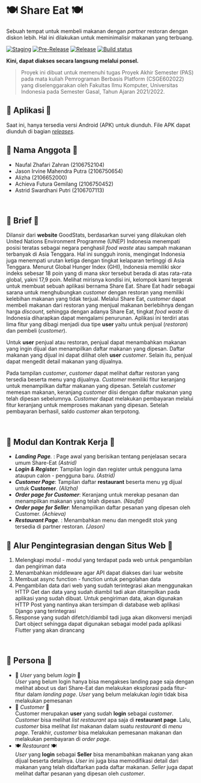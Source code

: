 # 🍽️ Share Eat 🍽️
Sebuah tempat untuk membeli makanan dengan *partner* restoran dengan diskon lebih. Hal ini dilakukan untuk meminimalisir makanan yang terbuang.

[![Staging](https://github.com/KingGedorah/share-eat/actions/workflows/staging.yml/badge.svg)](https://github.com/KingGedorah/share-eat/actions/workflows/staging.yml)
[![Pre-Release](https://github.com/KingGedorah/share-eat/actions/workflows/pre-release.yml/badge.svg)](https://github.com/KingGedorah/share-eat/actions/workflows/pre-release.yml)
[![Release](https://github.com/KingGedorah/share-eat/actions/workflows/release.yml/badge.svg)](https://github.com/KingGedorah/share-eat/actions/workflows/release.yml)
[![Build status](https://build.appcenter.ms/v0.1/apps/70f6692f-c886-46ea-9255-9a965598ef09/branches/main/badge)](https://install.appcenter.ms/orgs/d02-pbp-2022-2023/apps/share-eat/distribution_groups/public)
<br>

**Kini, dapat diakses secara langsung melalui ponsel.**
<br>

> Proyek ini dibuat untuk memenuhi tugas Proyek Akhir Semester (PAS)
> pada mata kuliah Pemrograman Berbasis Platform (CSGE602022) yang
> diselenggarakan oleh Fakultas Ilmu Komputer, Universitas Indonesia
> pada Semester Gasal, Tahun Ajaran 2021/2022.

## 📱 Aplikasi 📱
Saat ini, hanya tersedia versi Android (APK) untuk diunduh. File APK dapat diunduh di bagian [_releases_]().

## 🧑 Nama Anggota 🧑
- Naufal Zhafari Zahran (2106752104)
- Jason Irvine Mahendra Putra (2106750654)
- Alizha (2106652000)
- Achieva Futura Gemilang (2106750452)
- Astrid Swardhani Putri (2106707113)
<br>

## 🌅 Brief 🌅
Dilansir dari __website__ GoodStats, berdasarkan survei yang dilakukan oleh United Nations Environment Programme (UNEP) Indonesia menempati posisi teratas sebagai negara penghasil *food waste* atau sampah makanan terbanyak di Asia Tenggara. Hal ini sungguh ironis, mengingat Indonesia juga menempati urutan ketiga dengan tingkat kelaparan tertinggi di Asia Tenggara. Menurut Global Hunger Index (GHI), Indonesia memiliki skor indeks sebesar 18 poin yang di mana skor tersebut berada di atas rata-rata global, yakni 17,9 poin. Melihat mirisnya kondisi ini, kelompok kami tergerak untuk membuat sebuah aplikasi bernama Share Eat. Share Eat hadir sebagai sarana untuk menghubungkan *customer* dengan restoran yang memiliki kelebihan makanan yang tidak terjual. Melalui Share Eat, *customer* dapat membeli makanan dari restoran yang menjual makanan berlebihnya dengan harga *discount*, sehingga dengan adanya Share Eat, tingkat *food waste* di Indonesia diharapkan dapat mengalami penurunan. Aplikasi ini terdiri atas lima fitur yang dibagi menjadi dua tipe __user__ yaitu untuk penjual (*restoran*) dan pembeli (*customer*). 

Untuk __user__ penjual atau restoran, penjual dapat menambahkan makanan yang ingin dijual dan menampilkan daftar makanan yang dipesan. Daftar makanan yang dijual ini dapat dilihat oleh __user__ *customer*. Selain itu, penjual dapat mengedit detail makanan yang dijualnya.

Pada tampilan *customer*, *customer* dapat melihat daftar restoran yang tersedia beserta menu yang dijualnya. *Customer* memiliki fitur keranjang untuk menampilkan daftar makanan yang dipesan. Setelah *customer* memesan makanan, keranjang *customer* diisi dengan daftar makanan yang telah dipesan sebelumnya. *Customer* dapat melakukan pembayaran melalui fitur keranjang untuk memproses makanan yang dipesan. Setelah pembayaran berhasil, saldo *customer* akan terpotong.

<br>

## 📗 Modul dan Kontrak Kerja 📗
- *__Landing Page__.* :  Page awal yang berisikan tentang penjelasan secara umum Share-Eat *(Astrid)*
- *__Login & Register__*: Tampilan login dan register untuk pengguna lama ataupun calon - pengguna  baru. *(Astrid)*
- *__Customer Page__*: Tampilan daftar __restaurant__ beserta menu yg dijual untuk __Customer__. *(Alizha)*
- *__Order page for Customer__*: Keranjang untuk merekap pesanan dan menampilkan makanan yang telah dipesan. *(Naufal)*
- *__Order page for Seller__*: Menampilkan daftar pesanan yang dipesan oleh Customer. *(Achieva)*
- *__Restaurant Page__.* :  Menambahkan menu dan mengedit stok yang tersedia di partner restoran. *(Jason)*

## 🔗 Alur Pengintegrasian dengan Situs Web 🔗
1.    Melengkapi modul - modul yang terdapat pada web untuk pengambilan dan pengiriman data
2.    Menambahkan middleware agar API dapat diakses dari luar website
3.    Membuat async function - function untuk pengolahan data
4.    Pengambilan data dari web yang sudah terintegrasi akan menggunakan HTTP Get dan data yang sudah diambil tadi akan ditampilkan pada aplikasi yang sudah dibuat. Untuk pengiriman data,  akan digunakan HTTP Post yang nantinya akan tersimpan di database web aplikasi Django yang terintegrasi
5.    Response yang sudah difetch/diambil tadi juga akan dikonversi menjadi Dart object sehingga dapat digunakan sebagai model pada aplikasi Flutter yang akan dirancang
<br>

## 🧍 Persona 🧍
- 👤 *User* yang belum *login* 👤
      <br>
      *User* yang belum login hanya bisa mengakses landing page saja dengan melihat about us dari Share-Eat dan melakukan eksplorasi pada fitur-fitur dalam *landing page*. *User* yang belum melakukan *login* tidak bisa melakukan pemesanan   
- 🛒 *Customer* 🛒
      <br>
      Customer merupakan __user__ yang sudah __login__ sebagai *customer*. *Customer* bisa melihat *list restaurant* apa saja di __restaurant page__. Lalu, *customer* bisa melihat *list* makanan dalam suatu *restaurant* di *menu page*. Terakhir, *customer* bisa melakukan pemesanan makanan dan melakukan pembayaran di *order page*.
- 🍽️ *Restaurant* 🍽️
      <br>
      *User* yang __login__ sebagai __Seller__ bisa menambahkan makanan yang akan dijual beserta detailnya. *User* ini juga bisa memodifikasi detail dari makanan yang telah didaftarkan pada daftar makanan. *Seller* juga dapat melihat daftar pesanan yang dipesan oleh *customer*.
